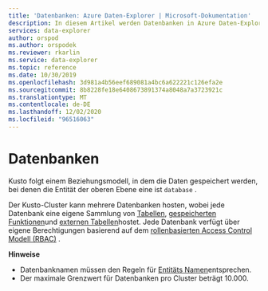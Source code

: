 ```yaml
---
title: 'Datenbanken: Azure Daten-Explorer | Microsoft-Dokumentation'
description: In diesem Artikel werden Datenbanken in Azure Daten-Explorer beschrieben.
services: data-explorer
author: orspod
ms.author: orspodek
ms.reviewer: rkarlin
ms.service: data-explorer
ms.topic: reference
ms.date: 10/30/2019
ms.openlocfilehash: 3d981a4b56eef689081a4bc6a622221c126efa2e
ms.sourcegitcommit: 8b8228fe18e6408673891374a8048a7a3723921c
ms.translationtype: MT
ms.contentlocale: de-DE
ms.lasthandoff: 12/02/2020
ms.locfileid: "96516063"
---
```

# <a name="databases"></a>Datenbanken

Kusto folgt einem Beziehungsmodell, in dem die Daten gespeichert werden, bei denen die Entität der oberen Ebene eine ist `database` . 

Der Kusto-Cluster kann mehrere Datenbanken hosten, wobei jede Datenbank eine eigene Sammlung von [Tabellen](tables.md), [gespeicherten Funktionen](stored-functions.md)und [externen Tabellen](externaltables.md)hostet.
Jede Datenbank verfügt über eigene Berechtigungen basierend auf dem [rollenbasierten Access Control Modell (RBAC)](../../management/access-control/index.md) .

**Hinweise**  

* Datenbanknamen müssen den Regeln für [Entitäts Namen](./entity-names.md)entsprechen.
* Der maximale Grenzwert für Datenbanken pro Cluster beträgt 10.000.
